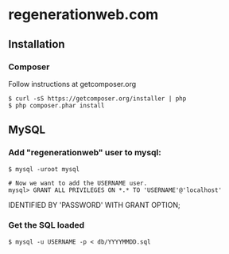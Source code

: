 # regenerationweb.com

## Installation

### Composer

Follow instructions at getcomposer.org

    $ curl -sS https://getcomposer.org/installer | php
    $ php composer.phar install

## MySQL

### Add "regenerationweb" user to mysql:

    $ mysql -uroot mysql

    # Now we want to add the USERNAME user.
    mysql> GRANT ALL PRIVILEGES ON *.* TO 'USERNAME'@'localhost'
IDENTIFIED BY 'PASSWORD' WITH GRANT OPTION;

### Get the SQL loaded

    $ mysql -u USERNAME -p < db/YYYYMMDD.sql
